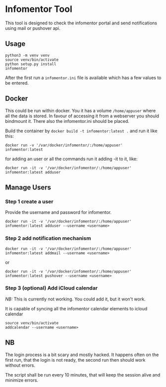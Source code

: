 # Infomentor Tool

This tool is designed to check the infomentor portal and send notifications using mail or pushover api.

## Usage

```
python3 -m venv venv
source venv/bin/activate
python setup.py install
infomentor
```

After the first run a `infomentor.ini` file is available which has a few values to be entered.


## Docker

This could be run within docker. You it has a volume `/home/appuser` where all the data is stored. In favour of accessing it from a webserver you should bindmount it.
There also the infomentor.ini should be placed.

Build the container by `docker build -t infomentor:latest .` and run it like this:

```
docker run -v '/var/docker/infomentor/:/home/appuser' infomentor:latest
```

for adding an user or all the commands run it adding -it to it, like:

```
docker run -it -v '/var/docker/infomentor/:/home/appuser' infomentor:latest adduser
```

## Manage Users


### Step 1 create a user

Provide the username and password for infomentor.
```
docker run -it -v '/var/docker/infomentor/:/home/appuser' infomentor:latest adduser --username <username>
```
### Step 2 add notification mechanism
```
docker run -it -v '/var/docker/infomentor/:/home/appuser' infomentor:latest addmail --username <username>
```

or

```
docker run -it -v '/var/docker/infomentor/:/home/appuser' infomentor:latest pushover --username <username>
```

### Step 3 (optional) Add iCloud calendar 

*NB:* This is currently not working. You could add it, but it won't work.

It is capable of syncing all the infomentor calendar elements to icloud calendar

```
source venv/bin/activate
addcalendar --username <username>
```

## NB

The login process is a bit scary and mostly hacked. It happens often on the first run, that the login is not ready, the second run then should work without errors.

The script shall be run every 10 minutes, that will keep the session alive and minimize errors.

